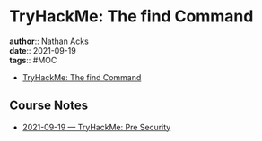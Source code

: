 # TryHackMe: The find Command

**author**:: Nathan Acks  
**date**:: 2021-09-19  
**tags**:: #MOC

* [TryHackMe: The find Command](https://tryhackme.com/room/thefindcommand)

## Course Notes

* [2021-09-19 — TryHackMe: Pre Security](../log/2021-09-19-tryhackme-pre-security.md)
